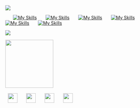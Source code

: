 <img src="https://i.imgur.com/6i44YK6.png" />



 &nbsp;&nbsp;&nbsp;&nbsp;&nbsp; [![My Skills](https://skillicons.dev/icons?i=js,ts)](https://skillicons.dev) &nbsp;&nbsp;&nbsp;&nbsp;&nbsp;
 [![My Skills](https://skillicons.dev/icons?i=react,next)](https://skillicons.dev) &nbsp;&nbsp;&nbsp;&nbsp;&nbsp;
  [![My Skills](https://skillicons.dev/icons?i=bootstrap,tailwind)](https://skillicons.dev) &nbsp;&nbsp;&nbsp;&nbsp;&nbsp;
 [![My Skills](https://skillicons.dev/icons?i=mysql,mongodb,express)](https://skillicons.dev) &nbsp;&nbsp;&nbsp;&nbsp;&nbsp;
 [![My Skills](https://skillicons.dev/icons?i=git,kubernetes)](https://skillicons.dev) &nbsp;&nbsp;&nbsp;&nbsp;&nbsp; 
 [![My Skills](https://skillicons.dev/icons?i=matlab)](https://skillicons.dev)
<br/>



<a href="http://www.github.com/nileshhazra"><img src="https://github-readme-streak-stats.herokuapp.com/?user=nileshhazra&stroke=111&background=fff&ring=0891b2&fire=0891b2&currStreakNum=111&currStreakLabel=111&sideNums=111&sideLabels=111&dates=111&hide_border=true" /></a>


   <a href="https://www.ko-fi.com/nileshhazra"><img src="https://storage.ko-fi.com/cdn/kofi2.png?v=3" width="150"/></a> &nbsp;&nbsp;&nbsp;&nbsp;&nbsp;


 &nbsp;&nbsp;<a href="https://www.twitter.com/nileshhazra"><img src="https://cdn1.iconfinder.com/data/icons/social-circle-2-1/72/Twitter-256.png" width="30"/></a> &nbsp;&nbsp;&nbsp;&nbsp;&nbsp;
<a href="https://www.linkedin.com/in/nileshhazra"><img src="https://cdn0.iconfinder.com/data/icons/social-circle-3/72/Linkedin-256.png" width="30"/></a> &nbsp;&nbsp;&nbsp;&nbsp;&nbsp;
 <a href="https://wa.me/7488172988"><img src="https://cdn0.iconfinder.com/data/icons/social-circle-3/72/Whatsapp-256.png" width="30"/></a> &nbsp;&nbsp;&nbsp;&nbsp;&nbsp;
  <a href="https://www.snapchat.com/add/nilesh.hazra"><img src="https://cdn0.iconfinder.com/data/icons/social-circle-3/72/Snapchat-256.png" width="30"/></a> &nbsp;&nbsp;&nbsp;&nbsp;&nbsp;

  

  
